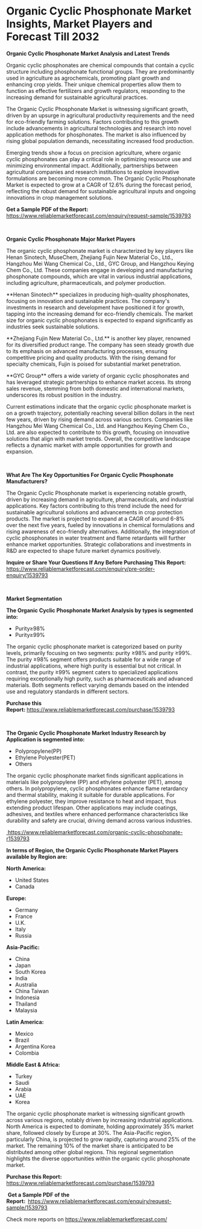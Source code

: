 <p><h1>Organic Cyclic Phosphonate Market Insights, Market Players and Forecast Till 2032</h1></p><p><strong>Organic Cyclic Phosphonate Market Analysis and Latest Trends</strong></p>
<p><p>Organic cyclic phosphonates are chemical compounds that contain a cyclic structure including phosphonate functional groups. They are predominantly used in agriculture as agrochemicals, promoting plant growth and enhancing crop yields. Their unique chemical properties allow them to function as effective fertilizers and growth regulators, responding to the increasing demand for sustainable agricultural practices.</p><p>The Organic Cyclic Phosphonate Market is witnessing significant growth, driven by an upsurge in agricultural productivity requirements and the need for eco-friendly farming solutions. Factors contributing to this growth include advancements in agricultural technologies and research into novel application methods for phosphonates. The market is also influenced by rising global population demands, necessitating increased food production.</p><p>Emerging trends show a focus on precision agriculture, where organic cyclic phosphonates can play a critical role in optimizing resource use and minimizing environmental impact. Additionally, partnerships between agricultural companies and research institutions to explore innovative formulations are becoming more common. The Organic Cyclic Phosphonate Market is expected to grow at a CAGR of 12.6% during the forecast period, reflecting the robust demand for sustainable agricultural inputs and ongoing innovations in crop management solutions.</p></p>
<p><strong>Get a Sample PDF of the Report:&nbsp;</strong> <a href="https://www.reliablemarketforecast.com/enquiry/request-sample/1539793?utm_campaign=1900&utm_medium=2&utm_source=Github&utm_content=ia&utm_term=30012025&utm_id=organic-cyclic-phosphonate">https://www.reliablemarketforecast.com/enquiry/request-sample/1539793</a></p>
<p>&nbsp;</p>
<p><strong>Organic Cyclic Phosphonate Major Market Players</strong></p>
<p><p>The organic cyclic phosphonate market is characterized by key players like Henan Sinotech, MuseChem, Zhejiang Fujin New Material Co., Ltd., Hangzhou Mei Wang Chemical Co., Ltd., GYC Group, and Hangzhou Keying Chem Co., Ltd. These companies engage in developing and manufacturing phosphonate compounds, which are vital in various industrial applications, including agriculture, pharmaceuticals, and polymer production.</p><p>**Henan Sinotech** specializes in producing high-quality phosphonates, focusing on innovation and sustainable practices. The company's investments in research and development have positioned it for growth, tapping into the increasing demand for eco-friendly chemicals. The market size for organic cyclic phosphonates is expected to expand significantly as industries seek sustainable solutions.</p><p>**Zhejiang Fujin New Material Co., Ltd.** is another key player, renowned for its diversified product range. The company has seen steady growth due to its emphasis on advanced manufacturing processes, ensuring competitive pricing and quality products. With the rising demand for specialty chemicals, Fujin is poised for substantial market penetration.</p><p>**GYC Group** offers a wide variety of organic cyclic phosphonates and has leveraged strategic partnerships to enhance market access. Its strong sales revenue, stemming from both domestic and international markets, underscores its robust position in the industry. </p><p>Current estimations indicate that the organic cyclic phosphonate market is on a growth trajectory, potentially reaching several billion dollars in the next few years, driven by rising demand across various sectors. Companies like Hangzhou Mei Wang Chemical Co., Ltd. and Hangzhou Keying Chem Co., Ltd. are also expected to contribute to this growth, focusing on innovative solutions that align with market trends. Overall, the competitive landscape reflects a dynamic market with ample opportunities for growth and expansion.</p></p>
<p>&nbsp;</p>
<p><strong>What Are The Key Opportunities For Organic Cyclic Phosphonate Manufacturers?</strong></p>
<p><p>The Organic Cyclic Phosphonate market is experiencing notable growth, driven by increasing demand in agriculture, pharmaceuticals, and industrial applications. Key factors contributing to this trend include the need for sustainable agricultural solutions and advancements in crop protection products. The market is projected to expand at a CAGR of around 6-8% over the next five years, fueled by innovations in chemical formulations and rising awareness of eco-friendly alternatives. Additionally, the integration of cyclic phosphonates in water treatment and flame retardants will further enhance market opportunities. Strategic collaborations and investments in R&D are expected to shape future market dynamics positively.</p></p>
<p><strong>Inquire or Share Your Questions If Any Before Purchasing This Report:</strong> <a href="https://www.reliablemarketforecast.com/enquiry/pre-order-enquiry/1539793?utm_campaign=1900&utm_medium=2&utm_source=Github&utm_content=ia&utm_term=30012025&utm_id=organic-cyclic-phosphonate">https://www.reliablemarketforecast.com/enquiry/pre-order-enquiry/1539793</a></p>
<p>&nbsp;</p>
<p><strong>Market Segmentation</strong></p>
<p><strong>The Organic Cyclic Phosphonate Market Analysis by types is segmented into:</strong></p>
<p><ul><li>Purity≥98%</li><li>Purity≥99%</li></ul></p>
<p><p>The organic cyclic phosphonate market is categorized based on purity levels, primarily focusing on two segments: purity ≥98% and purity ≥99%. The purity ≥98% segment offers products suitable for a wide range of industrial applications, where high purity is essential but not critical. In contrast, the purity ≥99% segment caters to specialized applications requiring exceptionally high purity, such as pharmaceuticals and advanced materials. Both segments reflect varying demands based on the intended use and regulatory standards in different sectors.</p></p>
<p><strong>Purchase this Report:&nbsp;</strong><a href="https://www.reliablemarketforecast.com/purchase/1539793?utm_campaign=1900&utm_medium=2&utm_source=Github&utm_content=ia&utm_term=30012025&utm_id=organic-cyclic-phosphonate">https://www.reliablemarketforecast.com/purchase/1539793</a></p>
<p>&nbsp;</p>
<p><strong>The Organic Cyclic Phosphonate Market Industry Research by Application is segmented into:</strong></p>
<p><ul><li>Polypropylene(PP)</li><li>Ethylene Polyester(PET)</li><li>Others</li></ul></p>
<p><p>The organic cyclic phosphonate market finds significant applications in materials like polypropylene (PP) and ethylene polyester (PET), among others. In polypropylene, cyclic phosphonates enhance flame retardancy and thermal stability, making it suitable for durable applications. For ethylene polyester, they improve resistance to heat and impact, thus extending product lifespan. Other applications may include coatings, adhesives, and textiles where enhanced performance characteristics like durability and safety are crucial, driving demand across various industries.</p></p>
<p><a href="https://www.reliablemarketforecast.com/organic-cyclic-phosphonate-r1539793?utm_campaign=1900&utm_medium=2&utm_source=Github&utm_content=ia&utm_term=30012025&utm_id=organic-cyclic-phosphonate">&nbsp;https://www.reliablemarketforecast.com/organic-cyclic-phosphonate-r1539793</a></p>
<p><strong>In terms of Region, the Organic Cyclic Phosphonate Market Players available by Region are:</strong></p>
<p>
    <p> <strong> North America: </strong>
        <ul>
            <li>United States</li>
            <li>Canada</li>
        </ul>
        </p> 
    <p> <strong> Europe: </strong>
        <ul>
            <li>Germany</li>
            <li>France</li>
            <li>U.K.</li>
            <li>Italy</li>
            <li>Russia</li>
        </ul>
        </p> 
    <p> <strong> Asia-Pacific: </strong>
        <ul>
            <li>China</li>
            <li>Japan</li>
            <li>South Korea</li>
            <li>India</li>
            <li>Australia</li>
            <li>China Taiwan</li>
            <li>Indonesia</li>
            <li>Thailand</li>
            <li>Malaysia</li>
        </ul>
        </p> 
    <p> <strong> Latin America: </strong>
        <ul>
            <li>Mexico</li>
            <li>Brazil</li>
            <li>Argentina Korea</li>
            <li>Colombia</li>
        </ul>
        </p> 
    <p> <strong> Middle East & Africa: </strong>
        <ul>
            <li>Turkey</li>
            <li>Saudi</li>
            <li>Arabia</li>
            <li>UAE</li>
            <li>Korea</li>
        </ul>
    </p>
    </p>
<p><p>The organic cyclic phosphonate market is witnessing significant growth across various regions, notably driven by increasing industrial applications. North America is expected to dominate, holding approximately 35% market share, followed closely by Europe at 30%. The Asia-Pacific region, particularly China, is projected to grow rapidly, capturing around 25% of the market. The remaining 10% of the market share is anticipated to be distributed among other global regions. This regional segmentation highlights the diverse opportunities within the organic cyclic phosphonate market.</p></p>
<p><strong>Purchase this Report: </strong><a href="https://www.reliablemarketforecast.com/purchase/1539793?utm_campaign=1900&utm_medium=2&utm_source=Github&utm_content=ia&utm_term=30012025&utm_id=organic-cyclic-phosphonate">https://www.reliablemarketforecast.com/purchase/1539793</a></p>
<p>&nbsp;<strong>Get a Sample PDF of the Report:&nbsp;&nbsp;</strong><a href="https://www.reliablemarketforecast.com/enquiry/request-sample/1539793?utm_campaign=1900&utm_medium=2&utm_source=Github&utm_content=ia&utm_term=30012025&utm_id=organic-cyclic-phosphonate">https://www.reliablemarketforecast.com/enquiry/request-sample/1539793</a></p>
<p><strong></strong></p>
<p>Check more reports on <a href="https://www.reliablemarketforecast.com/?utm_campaign=1900&utm_medium=2&utm_source=Github&utm_content=ia&utm_term=30012025&utm_id=organic-cyclic-phosphonate">https://www.reliablemarketforecast.com/</a></p>